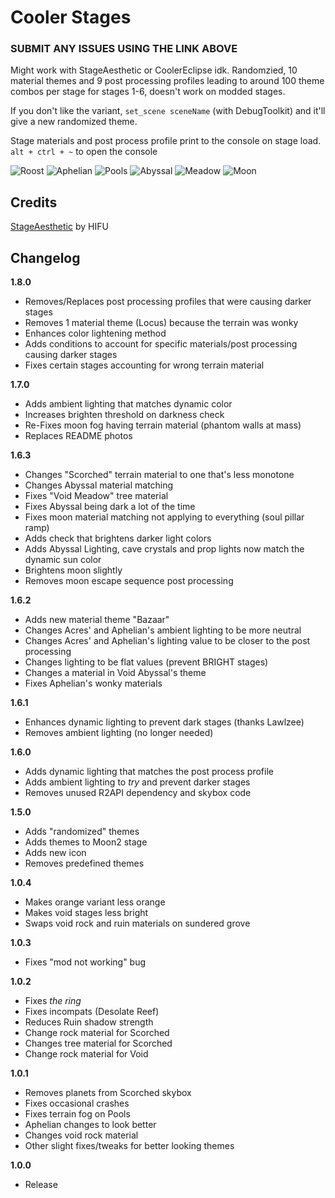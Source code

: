 # Cooler Stages

### SUBMIT ANY ISSUES USING THE LINK ABOVE

Might work with StageAesthetic or CoolerEclipse idk. Randomzied, 10 material themes and 9 post processing profiles leading to around 100 theme combos per stage for stages 1-6, doesn't work on modded stages.

If you don't like the variant, `set_scene sceneName` (with DebugToolkit) and it'll give a new randomized theme.

Stage materials and post process profile print to the console on stage load. `alt + ctrl + ~` to open the console

![Roost](https://cdn.discordapp.com/attachments/968891050187972658/1216543298152566924/image.png?ex=6600c53c&is=65ee503c&hm=135c6d42a18f15f062185203ca374aff2e8cc510ab3ea0f44d850aae6a1d3ff8&)
![Aphelian](https://cdn.discordapp.com/attachments/968891050187972658/1216549350147358830/image.png?ex=6600cadf&is=65ee55df&hm=cc6096af3f9aa2b67ca0851574db404adfb07c84337155617f19ac4b934d3d6e&)
![Pools](https://cdn.discordapp.com/attachments/968891050187972658/1216550146280657028/image.png?ex=6600cb9d&is=65ee569d&hm=0fa300419bd82aab70b4008de3096c1d2697666f64f3fc136afd82603e7bde9a&)
![Abyssal](https://cdn.discordapp.com/attachments/968891050187972658/1216544236774625311/image.png?ex=6600c61c&is=65ee511c&hm=e5ba779a15c24ef2ef3c827a475d45259cee87b4d78e1f9f7624a1ecdb85d2f9&)
![Meadow](https://cdn.discordapp.com/attachments/968891050187972658/1216552062373073017/image.png?ex=6600cd66&is=65ee5866&hm=40a69ee6140cd9c422e9e3b0d4ce8ca4256f5901c7e87a749d3b30cf832002e0&)
![Moon](https://cdn.discordapp.com/attachments/968891050187972658/1216541826647982211/image.png?ex=6600c3dd&is=65ee4edd&hm=b3a93abd11c6e5d55d6a4a9304e9382dcf3a6356f4263bc39c2b3181d31565ad&)

## Credits

[StageAesthetic](https://thunderstore.io/package/HIFU/StageAesthetic/) by HIFU

## Changelog

**1.8.0**

- Removes/Replaces post processing profiles that were causing darker stages
- Removes 1 material theme (Locus) because the terrain was wonky
- Enhances color lightening method
- Adds conditions to account for specific materials/post processing causing darker stages
- Fixes certain stages accounting for wrong terrain material

**1.7.0**

- Adds ambient lighting that matches dynamic color
- Increases brighten threshold on darkness check
- Re-Fixes moon fog having terrain material (phantom walls at mass)
- Replaces README photos

**1.6.3**

- Changes "Scorched" terrain material to one that's less monotone
- Changes Abyssal material matching
- Fixes "Void Meadow" tree material
- Fixes Abyssal being dark a lot of the time
- Fixes moon material matching not applying to everything (soul pillar ramp)
- Adds check that brightens darker light colors
- Adds Abyssal Lighting, cave crystals and prop lights now match the dynamic sun color
- Brightens moon slightly
- Removes moon escape sequence post processing

**1.6.2**

- Adds new material theme "Bazaar"
- Changes Acres' and Aphelian's ambient lighting to be more neutral
- Changes Acres' and Aphelian's lighting value to be closer to the post processing
- Changes lighting to be flat values (prevent BRIGHT stages)
- Changes a material in Void Abyssal's theme
- Fixes Aphelian's wonky materials

**1.6.1**

- Enhances dynamic lighting to prevent dark stages (thanks Lawlzee)
- Removes ambient lighting (no longer needed)

**1.6.0**

- Adds dynamic lighting that matches the post process profile
- Adds ambient lighting to _try_ and prevent darker stages
- Removes unused R2API dependency and skybox code

**1.5.0**

- Adds "randomized" themes
- Adds themes to Moon2 stage
- Adds new icon
- Removes predefined themes

**1.0.4**

- Makes orange variant less orange
- Makes void stages less bright
- Swaps void rock and ruin materials on sundered grove

**1.0.3**

- Fixes "mod not working" bug

**1.0.2**

- Fixes _the ring_
- Fixes incompats (Desolate Reef)
- Reduces Ruin shadow strength
- Change rock material for Scorched
- Changes tree material for Scorched
- Change rock material for Void

**1.0.1**

- Removes planets from Scorched skybox
- Fixes occasional crashes
- Fixes terrain fog on Pools
- Aphelian changes to look better
- Changes void rock material
- Other slight fixes/tweaks for better looking themes

**1.0.0**

- Release
